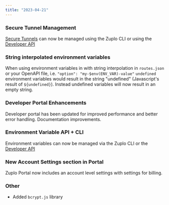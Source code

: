 ```yaml
---
title: "2023-04-21"
---
```


### Secure Tunnel Management

[Secure Tunnels](/docs/articles/secure-tunnel) can now be managed using the Zuplo CLI or using the [Developer API](https://dev.zuplo.com/docs)

### String interpolated environment variables

When using environment variables in with string interpolation in `routes.json` or your OpenAPI file, i.e. `"option": "my-$env(ENV_VAR)-value"` `undefined` environment variables would result in the string "undefined" (Javascript's result of `${undefined}`). Instead undefined variables will now result in an empty string.

### Developer Portal Enhancements

Developer portal has been updated for improved performance and better error handling. Documentation improvements.

### Environment Variable API + CLI

Environment variables can now be managed via the Zuplo CLI or the [Developer API](https://dev.zuplo.com/docs)

### New Account Settings section in Portal

Zuplo Portal now includes an account level settings with settings for billing.

### Other

- Added `bcrypt.js` library
